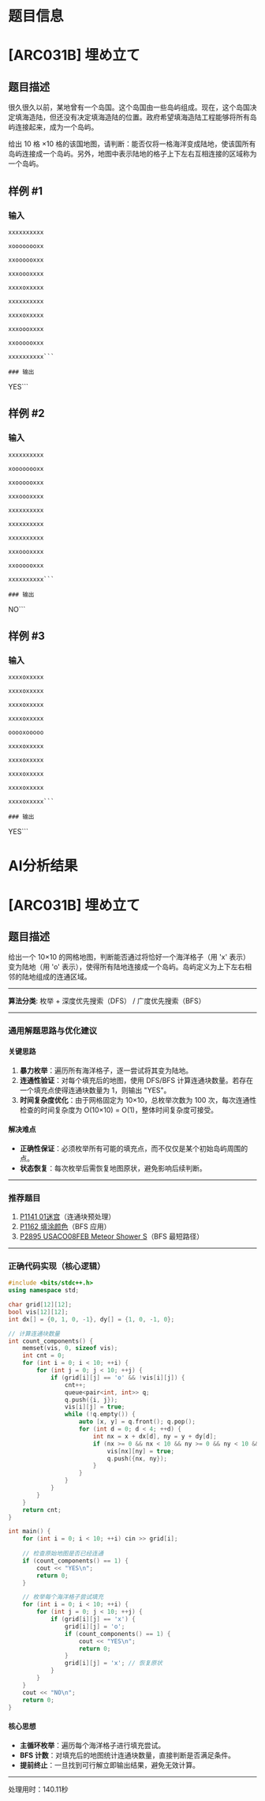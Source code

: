 # 题目信息

# [ARC031B] 埋め立て

## 题目描述

很久很久以前，某地曾有一个岛国。这个岛国由一些岛屿组成。现在，这个岛国决定填海造陆，但还没有决定填海造陆的位置。政府希望填海造陆工程能够将所有岛屿连接起来，成为一个岛屿。



给出 $10$ 格 $×10$ 格的该国地图，请判断：能否仅将一格海洋变成陆地，使该国所有岛屿连接成一个岛屿。另外，地图中表示陆地的格子上下左右互相连接的区域称为一个岛屿。

## 样例 #1

### 输入

```
xxxxxxxxxx

xoooooooxx

xxoooooxxx

xxxoooxxxx

xxxxoxxxxx

xxxxxxxxxx

xxxxoxxxxx

xxxoooxxxx

xxoooooxxx

xxxxxxxxxx```

### 输出

```
YES```

## 样例 #2

### 输入

```
xxxxxxxxxx

xoooooooxx

xxoooooxxx

xxxoooxxxx

xxxxxxxxxx

xxxxxxxxxx

xxxxxxxxxx

xxxoooxxxx

xxoooooxxx

xxxxxxxxxx```

### 输出

```
NO```

## 样例 #3

### 输入

```
xxxxoxxxxx

xxxxoxxxxx

xxxxoxxxxx

xxxxoxxxxx

ooooxooooo

xxxxoxxxxx

xxxxoxxxxx

xxxxoxxxxx

xxxxoxxxxx

xxxxoxxxxx```

### 输出

```
YES```

# AI分析结果



# [ARC031B] 埋め立て

## 题目描述

给出一个 10×10 的网格地图，判断能否通过将恰好一个海洋格子（用 'x' 表示）变为陆地（用 'o' 表示），使得所有陆地连接成一个岛屿。岛屿定义为上下左右相邻的陆地组成的连通区域。

---

**算法分类**: 枚举 + 深度优先搜索（DFS） / 广度优先搜索（BFS）

---

### 通用解题思路与优化建议

#### 关键思路
1. **暴力枚举**：遍历所有海洋格子，逐一尝试将其变为陆地。
2. **连通性验证**：对每个填充后的地图，使用 DFS/BFS 计算连通块数量。若存在一个填充点使得连通块数量为 1，则输出 "YES"。
3. **时间复杂度优化**：由于网格固定为 10×10，总枚举次数为 100 次，每次连通性检查的时间复杂度为 O(10×10) = O(1)，整体时间复杂度可接受。

#### 解决难点
- **正确性保证**：必须枚举所有可能的填充点，而不仅仅是某个初始岛屿周围的点。
- **状态恢复**：每次枚举后需恢复地图原状，避免影响后续判断。

---

### 推荐题目
1. [P1141 01迷宫](https://www.luogu.com.cn/problem/P1141)（连通块预处理）
2. [P1162 填涂颜色](https://www.luogu.com.cn/problem/P1162)（BFS 应用）
3. [P2895 USACO08FEB Meteor Shower S](https://www.luogu.com.cn/problem/P2895)（BFS 最短路径）

---

### 正确代码实现（核心逻辑）
```cpp
#include <bits/stdc++.h>
using namespace std;

char grid[12][12];
bool vis[12][12];
int dx[] = {0, 1, 0, -1}, dy[] = {1, 0, -1, 0};

// 计算连通块数量
int count_components() {
    memset(vis, 0, sizeof vis);
    int cnt = 0;
    for (int i = 0; i < 10; ++i) {
        for (int j = 0; j < 10; ++j) {
            if (grid[i][j] == 'o' && !vis[i][j]) {
                cnt++;
                queue<pair<int, int>> q;
                q.push({i, j});
                vis[i][j] = true;
                while (!q.empty()) {
                    auto [x, y] = q.front(); q.pop();
                    for (int d = 0; d < 4; ++d) {
                        int nx = x + dx[d], ny = y + dy[d];
                        if (nx >= 0 && nx < 10 && ny >= 0 && ny < 10 && !vis[nx][ny] && grid[nx][ny] == 'o') {
                            vis[nx][ny] = true;
                            q.push({nx, ny});
                        }
                    }
                }
            }
        }
    }
    return cnt;
}

int main() {
    for (int i = 0; i < 10; ++i) cin >> grid[i];
    
    // 检查原始地图是否已经连通
    if (count_components() == 1) {
        cout << "YES\n";
        return 0;
    }

    // 枚举每个海洋格子尝试填充
    for (int i = 0; i < 10; ++i) {
        for (int j = 0; j < 10; ++j) {
            if (grid[i][j] == 'x') {
                grid[i][j] = 'o';
                if (count_components() == 1) {
                    cout << "YES\n";
                    return 0;
                }
                grid[i][j] = 'x'; // 恢复原状
            }
        }
    }
    cout << "NO\n";
    return 0;
}
```

#### 核心思想
- **主循环枚举**：遍历每个海洋格子进行填充尝试。
- **BFS 计数**：对填充后的地图统计连通块数量，直接判断是否满足条件。
- **提前终止**：一旦找到可行解立即输出结果，避免无效计算。

---
处理用时：140.11秒